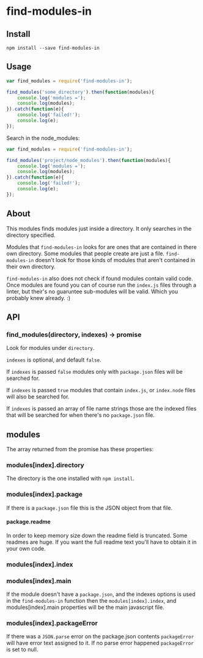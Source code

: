 find-modules-in
===============

Install
-------

`npm install --save find-modules-in`

Usage
-----

```javascript
var find_modules = require('find-modules-in');

find_modules('some_directory').then(function(modules){
    console.log('modules =');
    console.log(modules);
}).catch(function(e){
    console.log('failed!');
    console.log(e);
});
```

Search in the node_modules:

```javascript
var find_modules = require('find-modules-in');

find_modules('project/node_modules').then(function(modules){
    console.log('modules =');
    console.log(modules);
}).catch(function(e){
    console.log('failed!');
    console.log(e);
});
```

About
-----

This modules finds modules just inside a directory. It only searches in the directory specified.

Modules that `find-modules-in` looks for are ones that are contained in there own directory. Some modules that people create are just a file. `find-modules-in` doesn't look for those kinds of modules that aren't contained in their own directory.

`find-modules-in` also does not check if found modules contain valid code. Once modules are found you can of course run the `index.js` files through a linter, but their's no guaruntee sub-modules will be valid. Which you probably knew already. :)

API
---

### find_modules(directory, indexes) -> promise

Look for modules under `directory`.

`indexes` is optional, and default `false`.

If `indexes` is passed `false` modules only with `package.json` files will be searched for.

If `indexes` is passed `true` modules that contain `index.js`, or `index.node` files will also be searched for.

If `indexes` is passed an array of file name strings those are the indexed files that will be searched for when there's no `package.json` file.

modules
-------

The array returned from the promise has these properties:

### modules[index].directory

The directory is the one installed with `npm install`.

### modules[index].package

If there is a `package.json` file this is the JSON object from that file.

#### package.readme

In order to keep memory size down the readme field is truncated. Some readmes are huge. If you want the full readme text you'll have to obtain it in your own code.

### modules[index].index

### modules[index].main

If the module doesn't have a `package.json`, and the indexes options is used in the `find-modules-in` function then the `modules[index].index`, and modules[index].main properties will be the main javascript file.

### modules[index].packageError

If there was a `JSON.parse` error on the package.json contents `packageError` will have error text assigned to it. If no parse error happened `packageError` is set to null.
